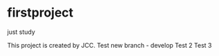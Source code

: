 # firstproject
just study



This project is created by JCC.
Test new branch - develop
Test 2
Test 3